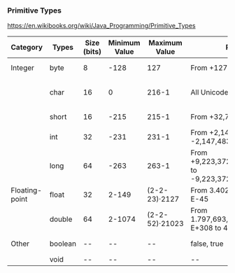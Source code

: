 ### Primitive Types
https://en.wikibooks.org/wiki/Java_Programming/Primitive_Types

| Category       | Types   | Size (bits) | Minimum Value | Maximum Value  | Precision                                                     | Example                    |
|----------------|---------|-------------|---------------|----------------|---------------------------------------------------------------|----------------------------|
| Integer        | byte    | 8           | -128          | 127            | From +127 to -128                                             | byte b = 65;               |
|                | char    | 16          | 0             | 216-1          | All Unicode characters[1]                                     | char c = 'A'; char c = 65; |
|                | short   | 16          | -215          | 215-1          | From +32,767 to -32,768                                       | short s = 65;              |
|                | int     | 32          | -231          | 231-1          | From +2,147,483,647 to -2,147,483,648                         | int i = 65;                |
|                | long    | 64          | -263          | 263-1          | From +9,223,372,036,854,775,807 to -9,223,372,036,854,775,808 | long l = 65L;              |
| Floating-point | float   | 32          | 2-149         | (2-2-23)·2127  | From 3.402,823,5 E+38 to 1.4 E-45                             | float f = 65f;             |
|                | double  | 64          | 2-1074        | (2-2-52)·21023 | From 1.797,693,134,862,315,7 E+308 to 4.9 E-324               | double d = 65.55;          |
| Other          | boolean | --          | --            | --             | false, true                                                   | boolean b = true;          |
|                | void    | --          | --            | --             | --                                                            | --                         |
